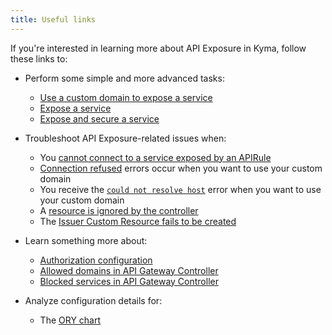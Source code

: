 ```yaml
---
title: Useful links
---
```


If you're interested in learning more about API Exposure in Kyma, follow these links to:

- Perform some simple and more advanced tasks:
  - [Use a custom domain to expose a service](../../../03-tutorials/00-api-exposure/apix-01-own-domain.md)
  - [Expose a service](../../../03-tutorials/00-api-exposure/apix-02-expose-service-apigateway.md)
  - [Expose and secure a service](../../../03-tutorials/00-api-exposure/apix-03-expose-and-secure-service.md)
  

- Troubleshoot API Exposure-related issues when:

  - You [cannot connect to a service exposed by an APIRule](../../../04-operation-guides/troubleshooting/apix-01-apigateway-connect-api-rule.md)
  - [Connection refused](../../../04-operation-guides/troubleshooting/apix-02-dns-mgt-connection-refused.md) errors occur when you want to use your custom domain
  - You receive the [`could not resolve host`](../../../04-operation-guides/troubleshooting/apix-03-dns-mgt-could-not-resolve-host.md) error when you want to use your custom domain
  - A [resource is ignored by the controller](../../../04-operation-guides/troubleshooting/apix-04-dns-mgt-resource-ignored.md)
  - The [Issuer Custom Resource fails to be created](../../../04-operation-guides/troubleshooting/apix-05-cert-mgt-issuer-not-created.md)

- Learn something more about:

  - [Authorization configuration](../../../05-technical-reference/apix-01-config-authorizations-apigateway.md)
  - [Allowed domains in API Gateway Controller](../../../05-technical-reference/apix-02-whitelisted-domains.md)
  - [Blocked services in API Gateway Controller](../../../05-technical-reference/apix-03-blacklisted-services.md)

- Analyze configuration details for:

  - The [ORY chart](../../../05-technical-reference/00-configuration-parameters/apix-02-ory-chart.md)

